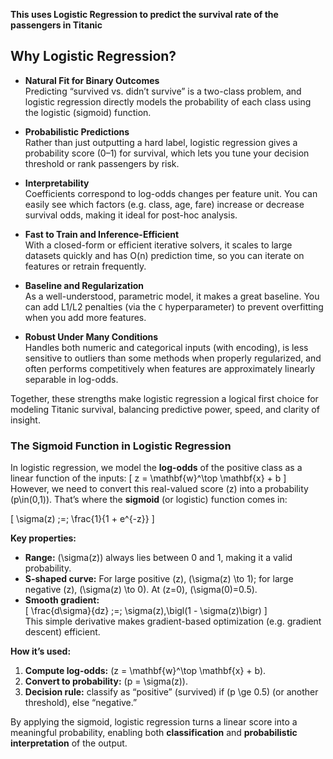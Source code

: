 **This uses Logistic Regression to predict the survival rate of the passengers in Titanic**

## Why Logistic Regression?

- **Natural Fit for Binary Outcomes**  
  Predicting “survived vs. didn’t survive” is a two-class problem, and logistic regression directly models the probability of each class using the logistic (sigmoid) function.

- **Probabilistic Predictions**  
  Rather than just outputting a hard label, logistic regression gives a probability score (0–1) for survival, which lets you tune your decision threshold or rank passengers by risk.

- **Interpretability**  
  Coefficients correspond to log-odds changes per feature unit. You can easily see which factors (e.g. class, age, fare) increase or decrease survival odds, making it ideal for post-hoc analysis.

- **Fast to Train and Inference-Efficient**  
  With a closed-form or efficient iterative solvers, it scales to large datasets quickly and has O(n) prediction time, so you can iterate on features or retrain frequently.

- **Baseline and Regularization**  
  As a well-understood, parametric model, it makes a great baseline. You can add L1/L2 penalties (via the `C` hyperparameter) to prevent overfitting when you add more features.

- **Robust Under Many Conditions**  
  Handles both numeric and categorical inputs (with encoding), is less sensitive to outliers than some methods when properly regularized, and often performs competitively when features are approximately linearly separable in log-odds.

Together, these strengths make logistic regression a logical first choice for modeling Titanic survival, balancing predictive power, speed, and clarity of insight.  


### The Sigmoid Function in Logistic Regression

In logistic regression, we model the **log-odds** of the positive class as a linear function of the inputs:
\[
z = \mathbf{w}^\top \mathbf{x} + b
\]
However, we need to convert this real-valued score \(z\) into a probability \(p\in(0,1)\). That’s where the **sigmoid** (or logistic) function comes in:

\[
\sigma(z) \;=\; \frac{1}{1 + e^{-z}}
\]

**Key properties:**
- **Range:** \(\sigma(z)\) always lies between 0 and 1, making it a valid probability.
- **S-shaped curve:**  For large positive \(z\), \(\sigma(z) \to 1\); for large negative \(z\), \(\sigma(z) \to 0\). At \(z=0\), \(\sigma(0)=0.5\).
- **Smooth gradient:**  
  \[
  \frac{d\sigma}{dz} \;=\; \sigma(z)\,\bigl(1 - \sigma(z)\bigr)
  \]  
  This simple derivative makes gradient-based optimization (e.g. gradient descent) efficient.

**How it’s used:**
1. **Compute log-odds:** \(z = \mathbf{w}^\top \mathbf{x} + b\).  
2. **Convert to probability:** \(p = \sigma(z)\).  
3. **Decision rule:** classify as “positive” (survived) if \(p \ge 0.5\) (or another threshold), else “negative.”

By applying the sigmoid, logistic regression turns a linear score into a meaningful probability, enabling both **classification** and **probabilistic interpretation** of the output.  
